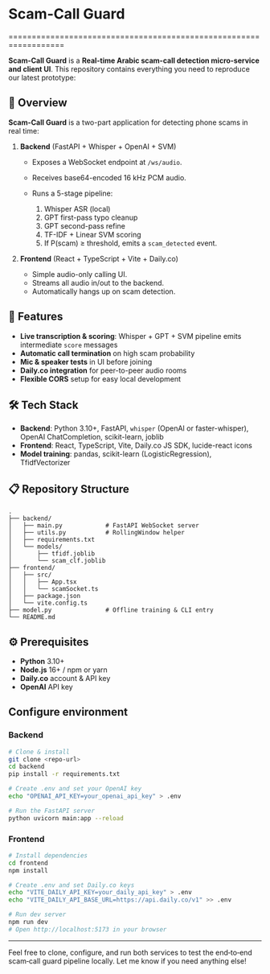 # Scam-Call Guard

\==================================================================

**Scam-Call Guard** is a **Real-time Arabic scam-call detection micro-service and client UI**.
This repository contains everything you need to reproduce our latest prototype:

## 📖 Overview

**Scam-Call Guard** is a two-part application for detecting phone scams in real time:

1. **Backend** (FastAPI + Whisper + OpenAI + SVM)

   * Exposes a WebSocket endpoint at `/ws/audio`.
   * Receives base64-encoded 16 kHz PCM audio.
   * Runs a 5-stage pipeline:

     1. Whisper ASR (local)
     2. GPT first-pass typo cleanup
     3. GPT second-pass refine
     4. TF-IDF + Linear SVM scoring
     5. If P(scam) ≥ threshold, emits a `scam_detected` event.

2. **Frontend** (React + TypeScript + Vite + Daily.co)

   * Simple audio-only calling UI.
   * Streams all audio in/out to the backend.
   * Automatically hangs up on scam detection.

## 🚀 Features

* **Live transcription & scoring**: Whisper + GPT + SVM pipeline emits intermediate `score` messages
* **Automatic call termination** on high scam probability
* **Mic & speaker tests** in UI before joining
* **Daily.co integration** for peer-to-peer audio rooms
* **Flexible CORS** setup for easy local development

## 🛠️ Tech Stack

* **Backend**: Python 3.10+, FastAPI, `whisper` (OpenAI or faster-whisper), OpenAI ChatCompletion, scikit-learn, joblib
* **Frontend**: React, TypeScript, Vite, Daily.co JS SDK, lucide-react icons
* **Model training**: pandas, scikit-learn (LogisticRegression), TfidfVectorizer

## 📋 Repository Structure

```
.
├── backend/
│   ├── main.py            # FastAPI WebSocket server
│   ├── utils.py           # RollingWindow helper
│   ├── requirements.txt
│   └── models/
│       ├── tfidf.joblib
│       └── scam_clf.joblib
├── frontend/
│   ├── src/
│   │   ├── App.tsx
│   │   └── scamSocket.ts
│   ├── package.json
│   └── vite.config.ts
├── model.py               # Offline training & CLI entry
└── README.md
```

## ⚙️ Prerequisites

* **Python** 3.10+
* **Node.js** 16+ / npm or yarn
* **Daily.co** account & API key
* **OpenAI** API key

## Configure environment

### Backend

```bash
# Clone & install
git clone <repo-url>
cd backend
pip install -r requirements.txt

# Create .env and set your OpenAI key
echo "OPENAI_API_KEY=your_openai_api_key" > .env

# Run the FastAPI server
python uvicorn main:app --reload
```

### Frontend

```bash
# Install dependencies
cd frontend
npm install

# Create .env and set Daily.co keys
echo "VITE_DAILY_API_KEY=your_daily_api_key" > .env
echo "VITE_DAILY_API_BASE_URL=https://api.daily.co/v1" >> .env

# Run dev server
npm run dev
# Open http://localhost:5173 in your browser
```

---

Feel free to clone, configure, and run both services to test the end‑to‑end scam‑call guard pipeline locally. Let me know if you need anything else!
